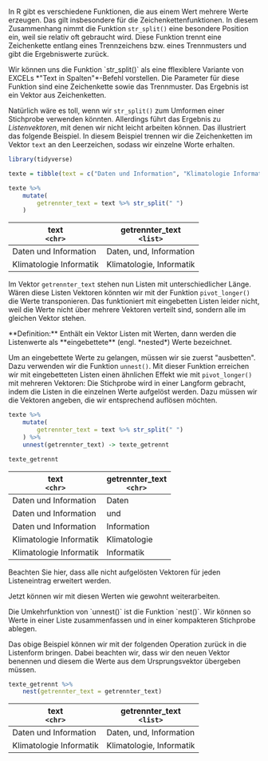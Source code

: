 In R gibt es verschiedene Funktionen, die aus einem Wert mehrere Werte erzeugen. Das gilt insbesondere für die Zeichenkettenfunktionen. In diesem Zusammenhang nimmt die Funktion ``str_split()`` eine besondere Position ein, weil sie relativ oft gebraucht wird. Diese Funktion trennt eine Zeichenkette entlang eines Trennzeichens bzw. eines Trennmusters und gibt die Ergebniswerte zurück.

<p class="alert alert-info" markdown="1">
Wir können uns die Funktion `str_split()` als eine fflexiblere Variante von EXCELs *"Text in Spalten"*-Befehl vorstellen. Die Parameter für diese Funktion sind eine Zeichenkette sowie das Trennmuster. Das Ergebnis ist ein Vektor aus Zeichenketten.
</p>

Natürlich wäre es toll, wenn wir `str_split()` zum Umformen einer Stichprobe verwenden könnten. Allerdings führt das Ergebnis zu  *Listenvektoren*, mit denen wir nicht leicht arbeiten können. Das illustriert das folgende Beispiel. In diesem Beispiel trennen wir die Zeichenketten im Vektor `text` an den Leerzeichen, sodass wir einzelne Worte erhalten. 

```R
library(tidyverse)

texte = tibble(text = c("Daten und Information", "Klimatologie Informatik"))

texte %>% 
    mutate(
        getrennter_text = text %>% str_split(" ")
    )
```

| text <br> `<chr>` | getrennter_text <br>`<list>` |
|---|---|
| Daten und Information   | Daten, und, Information |
| Klimatologie Informatik | Klimatologie, Informatik   |

Im Vektor `getrennter_text` stehen nun Listen mit unterschiedlicher Länge. Wären diese Listen Vektoren könnten wir mit der Funktion `pivot_longer()` die Werte transponieren. Das funktioniert mit eingebetten Listen leider nicht, weil die Werte nicht über mehrere Vektoren verteilt sind, sondern alle im gleichen Vektor stehen.

<p class="alert alert-primary" markdown="1"> 
**Definition:** Enthält ein Vektor Listen mit Werten, dann werden die Listenwerte als **eingebettete** (engl. *nested*) Werte bezeichnet. 
</p> 

Um an eingebettete Werte zu gelangen, müssen wir sie zuerst "ausbetten". Dazu verwenden wir die Funktion `unnest()`. Mit dieser Funktion erreichen wir mit eingebetteten Listen einen ähnlichen Effekt wie mit `pivot_longer()` mit mehreren Vektoren: Die Stichprobe wird in einer Langform gebracht, indem die Listen in die einzelnen Werte aufgelöst werden. Dazu müssen wir die Vektoren angeben, die wir entsprechend auflösen möchten. 

```R
texte %>% 
    mutate(
        getrennter_text = text %>% str_split(" ")
    ) %>% 
    unnest(getrennter_text) -> texte_getrennt

texte_getrennt
```

| text <br> `<chr>` | getrennter_text <br>`<chr>` |
|---|---|
| Daten und Information   | Daten |
| Daten und Information   | und |
| Daten und Information   | Information |
| Klimatologie Informatik | Klimatologie   |
| Klimatologie Informatik |  Informatik   |

Beachten Sie hier, dass alle nicht aufgelösten Vektoren für jeden Listeneintrag erweitert werden. 

Jetzt können wir mit diesen Werten wie gewohnt weiterarbeiten. 

<div class="alert alert-info" markdown="1">
Die Umkehrfunktion von `unnest()` ist die Funktion `nest()`. Wir können so Werte in einer Liste zusammenfassen und in einer kompakteren Stichprobe ablegen. 
</div>

Das obige Beispiel können wir mit der folgenden Operation zurück in die Listenform bringen. Dabei beachten wir, dass wir den neuen Vektor benennen und diesem die Werte aus dem Ursprungsvektor übergeben müssen.

```R
texte_getrennt %>% 
    nest(getrennter_text = getrennter_text)
```

| text <br> `<chr>` | getrennter_text <br>`<list>` |
|---|---|
| Daten und Information   | Daten, und, Information |
| Klimatologie Informatik | Klimatologie, Informatik   |
